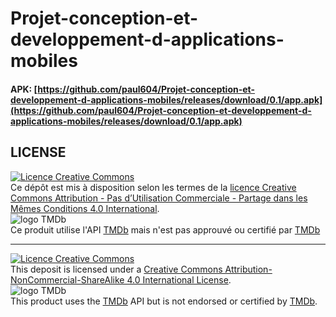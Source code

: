 # Projet-conception-et-developpement-d-applications-mobiles

#### APK: [https://github.com/paul604/Projet-conception-et-developpement-d-applications-mobiles/releases/download/0.1/app.apk](https://github.com/paul604/Projet-conception-et-developpement-d-applications-mobiles/releases/download/0.1/app.apk)

## LICENSE
[![Licence Creative Commons](https://i.creativecommons.org/l/by-nc-sa/4.0/88x31.png)](https://creativecommons.org/licenses/by-nc-sa/4.0/deed.fr)  
Ce dépôt est mis à disposition selon les termes de la [licence Creative Commons Attribution - Pas d’Utilisation Commerciale - Partage dans les Mêmes Conditions 4.0 International](https://creativecommons.org/licenses/by-nc-sa/4.0/deed.fr).  
![logo TMDb](https://www.themoviedb.org/assets/static_cache/bb45549239e25f1770d5f76727bcd7c0/images/v4/logos/408x161-powered-by-rectangle-blue.png)  
Ce produit utilise l'API [TMDb](https://www.themoviedb.org) mais n'est pas approuvé ou certifié par [TMDb](https://www.themoviedb.org)

---

[![Licence Creative Commons](https://i.creativecommons.org/l/by-nc-sa/4.0/88x31.png)](http://creativecommons.org/licenses/by-nc-sa/4.0/)  
This deposit is licensed under a [Creative Commons Attribution-NonCommercial-ShareAlike 4.0 International License](http://creativecommons.org/licenses/by-nc-sa/4.0/).  
![logo TMDb](https://www.themoviedb.org/assets/static_cache/bb45549239e25f1770d5f76727bcd7c0/images/v4/logos/408x161-powered-by-rectangle-blue.png)  
This product uses the [TMDb](https://www.themoviedb.org) API but is not endorsed or certified by [TMDb](https://www.themoviedb.org).
